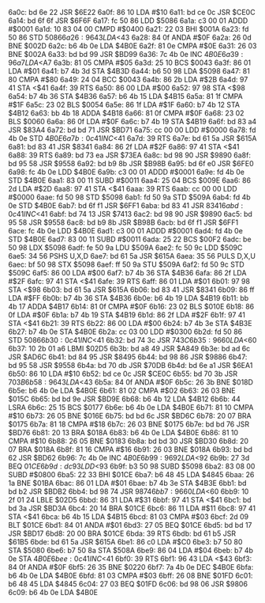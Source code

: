 6a0c: bd 6e 22     JSR    $6E22
6a0f: 86 10        LDA    #$10
6a11: bd ce 0c     JSR    $CE0C
6a14: bd 6f 6f     JSR    $6F6F
6a17: fc 50 86     LDD    $5086
6a1a: c3 00 01     ADDD   #$0001
6a1d: 10 83 04 00  CMPD   #$0400
6a21: 22 03        BHI    $001A
6a23: fd 50 86     STD    $5086
6a26: 96 43        LDA    <$43
6a28: 84 0f        ANDA   #$0F
6a2a: 26 0d        BNE    $002D
6a2c: b6 4b 0e     LDA    $4B0E
6a2f: 81 0e        CMPA   #$0E
6a31: 26 03        BNE    $002A
6a33: bd bd 99     JSR    $BD99
6a36: 7c 4b 0e     INC    $4B0E
6a39: 96 a7        LDA    <$A7
6a3b: 81 05        CMPA   #$05
6a3d: 25 10        BCS    $0043
6a3f: 86 01        LDA    #$01
6a41: b7 4b 3d     STA    $4B3D
6a44: b6 50 98     LDA    $5098
6a47: 81 80        CMPA   #$80
6a49: 24 04        BCC    $0043
6a4b: 86 2b        LDA    #$2B
6a4d: 97 41        STA    <$41
6a4f: 39           RTS
6a50: 86 00        LDA    #$00
6a52: 97 98        STA    <$98
6a54: b7 4b 36     STA    $4B36
6a57: b6 4b 15     LDA    $4B15
6a5a: 81 1f        CMPA   #$1F
6a5c: 23 02        BLS    $0054
6a5e: 86 1f        LDA    #$1F
6a60: b7 4b 12     STA    $4B12
6a63: bb 4b 18     ADDA   $4B18
6a66: 81 0f        CMPA   #$0F
6a68: 23 02        BLS    $0060
6a6a: 86 0f        LDA    #$0F
6a6c: b7 4b 19     STA    $4B19
6a6f: bd 83 a4     JSR    $83A4
6a72: bd bd 71     JSR    $BD71
6a75: cc 00 00     LDD    #$0000
6a78: fd 4b 0e     STD    $4B0E
6a7b: 0c 41        INC    <$41
6a7d: 39           RTS
6a7e: bd 61 5a     JSR    $615A
6a81: bd 83 41     JSR    $8341
6a84: 86 2f        LDA    #$2F
6a86: 97 41        STA    <$41
6a88: 39           RTS
6a89: bd 73 ea     JSR    $73EA
6a8c: bd 98 90     JSR    $9890
6a8f: bd 95 58     JSR    $9558
6a92: bd b9 8b     JSR    $B98B
6a95: bd 6f e0     JSR    $6FE0
6a98: fc 4b 0e     LDD    $4B0E
6a9b: c3 00 01     ADDD   #$0001
6a9e: fd 4b 0e     STD    $4B0E
6aa1: 83 00 11     SUBD   #$0011
6aa4: 25 04        BCS    $009E
6aa6: 86 2d        LDA    #$2D
6aa8: 97 41        STA    <$41
6aaa: 39           RTS
6aab: cc 00 00     LDD    #$0000
6aae: fd 50 98     STD    $5098
6ab1: fd 50 9a     STD    $509A
6ab4: fd 4b 0e     STD    $4B0E
6ab7: bd 6f f1     JSR    $6FF1
6aba: bd 83 41     JSR    $8341
6abd: 0c 41        INC    <$41
6abf: bd 74 13     JSR    $7413
6ac2: bd 98 90     JSR    $9890
6ac5: bd 95 58     JSR    $9558
6ac8: bd b9 8b     JSR    $B98B
6acb: bd 6f f1     JSR    $6FF1
6ace: fc 4b 0e     LDD    $4B0E
6ad1: c3 00 01     ADDD   #$0001
6ad4: fd 4b 0e     STD    $4B0E
6ad7: 83 00 11     SUBD   #$0011
6ada: 25 22        BCS    $00F2
6adc: be 50 98     LDX    $5098
6adf: fe 50 9a     LDU    $509A
6ae2: fc 50 9c     LDD    $509C
6ae5: 34 56        PSHS   U,X,D
6ae7: bd 61 5a     JSR    $615A
6aea: 35 56        PULS   D,X,U
6aec: bf 50 98     STX    $5098
6aef: ff 50 9a     STU    $509A
6af2: fd 50 9c     STD    $509C
6af5: 86 00        LDA    #$00
6af7: b7 4b 36     STA    $4B36
6afa: 86 2f        LDA    #$2F
6afc: 97 41        STA    <$41
6afe: 39           RTS
6aff: 86 01        LDA    #$01
6b01: 97 98        STA    <$98
6b03: bd 61 5a     JSR    $615A
6b06: bd 83 41     JSR    $8341
6b09: 86 ff        LDA    #$FF
6b0b: b7 4b 36     STA    $4B36
6b0e: b6 4b 19     LDA    $4B19
6b11: bb 4b 17     ADDA   $4B17
6b14: 81 0f        CMPA   #$0F
6b16: 23 02        BLS    $010E
6b18: 86 0f        LDA    #$0F
6b1a: b7 4b 19     STA    $4B19
6b1d: 86 2f        LDA    #$2F
6b1f: 97 41        STA    <$41
6b21: 39           RTS
6b22: 86 00        LDA    #$00
6b24: b7 4b 3e     STA    $4B3E
6b27: b7 4b 0e     STA    $4B0E
6b2a: cc 03 00     LDD    #$0300
6b2d: fd 50 86     STD    $5086
6b30: 0c 41        INC    <$41
6b32: bd 74 3c     JSR    $743C
6b35: 96 60        LDA    <$60
6b37: 10 2b 01 a6  LBMI   $02D5
6b3b: bd a8 49     JSR    $A849
6b3e: bd ad 6c     JSR    $AD6C
6b41: bd 84 95     JSR    $8495
6b44: bd 98 86     JSR    $9886
6b47: bd 95 58     JSR    $9558
6b4a: bd 70 db     JSR    $70DB
6b4d: bd 6e a1     JSR    $6EA1
6b50: 86 10        LDA    #$10
6b52: bd ce 0c     JSR    $CE0C
6b55: bd 70 3b     JSR    $703B
6b58: 96 43        LDA    <$43
6b5a: 84 0f        ANDA   #$0F
6b5c: 26 3b        BNE    $018D
6b5e: b6 4b 0e     LDA    $4B0E
6b61: 81 02        CMPA   #$02
6b63: 26 03        BNE    $015C
6b65: bd bd 9e     JSR    $BD9E
6b68: b6 4b 12     LDA    $4B12
6b6b: 44           LSRA
6b6c: 25 15        BCS    $0177
6b6e: b6 4b 0e     LDA    $4B0E
6b71: 81 10        CMPA   #$10
6b73: 26 05        BNE    $016E
6b75: bd bd 6c     JSR    $BD6C
6b78: 20 07        BRA    $0175
6b7a: 81 18        CMPA   #$18
6b7c: 26 03        BNE    $0175
6b7e: bd bd 76     JSR    $BD76
6b81: 20 13        BRA    $018A
6b83: b6 4b 0e     LDA    $4B0E
6b86: 81 10        CMPA   #$10
6b88: 26 05        BNE    $0183
6b8a: bd bd 30     JSR    $BD30
6b8d: 20 07        BRA    $018A
6b8f: 81 16        CMPA   #$16
6b91: 26 03        BNE    $018A
6b93: bd bd 62     JSR    $BD62
6b96: 7c 4b 0e     INC    $4B0E
6b99: 96 92        LDA    <$92
6b9b: 27 3d        BEQ    $01CE
6b9d: dc 93        LDD    <$93
6b9f: b3 50 98     SUBD   $5098
6ba2: 83 08 00     SUBD   #$0800
6ba5: 22 33        BHI    $01CE
6ba7: b6 48 45     LDA    $4845
6baa: 26 1a        BNE    $01BA
6bac: 86 01        LDA    #$01
6bae: b7 4b 3e     STA    $4B3E
6bb1: bd bd b2     JSR    $BDB2
6bb4: bd 98 74     JSR    $9874
6bb7: 96 60        LDA    <$60
6bb9: 10 2f 01 24  LBLE   $02D5
6bbd: 86 31        LDA    #$31
6bbf: 97 41        STA    <$41
6bc1: bd bd 3a     JSR    $BD3A
6bc4: 20 14        BRA    $01CE
6bc6: 86 11        LDA    #$11
6bc8: 97 41        STA    <$41
6bca: b6 4b 15     LDA    $4B15
6bcd: 81 03        CMPA   #$03
6bcf: 2d 09        BLT    $01CE
6bd1: 84 01        ANDA   #$01
6bd3: 27 05        BEQ    $01CE
6bd5: bd bd 17     JSR    $BD17
6bd8: 20 00        BRA    $01CE
6bda: 39           RTS
6bdb: bd 61 b5     JSR    $61B5
6bde: bd 61 5a     JSR    $615A
6be1: 86 c0        LDA    #$C0
6be3: b7 50 80     STA    $5080
6be6: b7 50 8a     STA    $508A
6be9: 86 04        LDA    #$04
6beb: b7 4b 0e     STA    $4B0E
6bee: 0c 41        INC    <$41
6bf0: 39           RTS
6bf1: 96 43        LDA    <$43
6bf3: 84 0f        ANDA   #$0F
6bf5: 26 35        BNE    $0220
6bf7: 7a 4b 0e     DEC    $4B0E
6bfa: b6 4b 0e     LDA    $4B0E
6bfd: 81 03        CMPA   #$03
6bff: 26 08        BNE    $01FD
6c01: b6 48 45     LDA    $4845
6c04: 27 03        BEQ    $01FD
6c06: bd 98 06     JSR    $9806
6c09: b6 4b 0e     LDA    $4B0E
